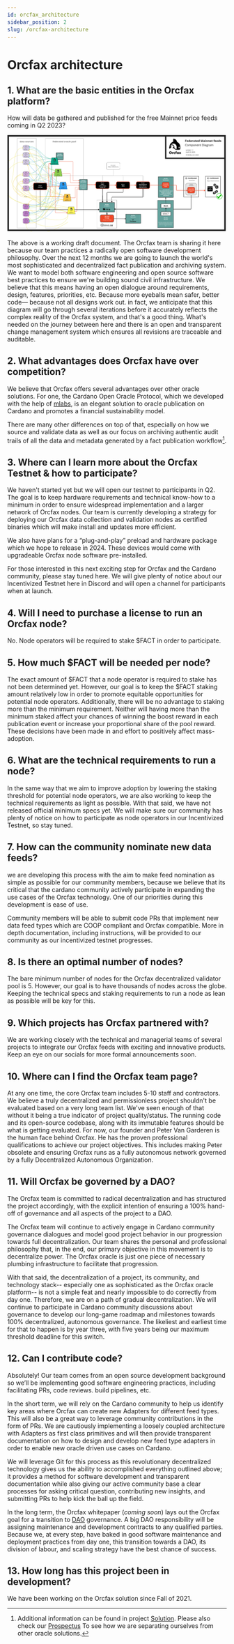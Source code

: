```yaml
---
id: orcfax_architecture
sidebar_position: 2
slug: /orcfax-architecture
---
```


# Orcfax architecture

## 1. What are the basic entities in the Orcfax platform?

How will data be gathered and published for the free Mainnet price feeds coming in Q2 2023?

[![](https://github.com/orcfax/docs/raw/main/static/img/OrcfaxFederatedMainnetFeeds-ComponentDiagram-v1.jpg)](https://github.com/orcfax/docs/raw/main/static/img/OrcfaxFederatedMainnetFeeds-ComponentDiagram-v1.jpg)

The above is a working draft document. The Orcfax team is sharing it here because our team practices a radically open software development philosophy. Over the next 12 months we are going to launch the world's most sophisticated and decentralized fact publication and archiving system. We want to model both software engineering and open source software best practices to ensure we're building sound civil infrastructure. We believe that this means having an open dialogue around requirements, design, features, priorities, etc. Because more eyeballs mean safer, better code— because not all designs work out. in fact, we anticipate that this diagram will go through several iterations before it accurately reflects the complex reality of the Orcfax system, and that's a good thing. What's needed on the journey between here and there is an open and transparent change management system which ensures all revisions are traceable and auditable.

## 2. What advantages does Orcfax have over competition?

We believe that Orcfax offers several advantages over other oracle solutions. For one, the Cardano Open Oracle Protocol, which we developed with the help of [mlabs](https://mlabs.city/), is an elegant solution to oracle publication on Cardano and promotes a financial sustainability model.

There are many other differences on top of that, especially on how we source and validate data as well as our focus on archiving authentic audit trails of all the data and metadata generated by a fact publication workflow[^1].

## 3. Where can I learn more about the Orcfax Testnet & how to participate?

We haven't started yet but we will open our testnet to participants in Q2. The goal is to keep hardware requirements and technical know-how to a minimum in order to ensure widespread implementation and a larger network of Orcfax nodes. Our team is currently developing a strategy for deploying our Orcfax data collection and validation nodes as certified binaries which will make install and updates more efficient.

We also have plans for a “plug-and-play” preload and hardware package which we hope to release in 2024. These devices would come with upgradeable Orcfax node software pre-installed.

For those interested in this next exciting step for Orcfax and the Cardano community, please stay tuned here. We will give plenty of notice about our Incentivized Testnet here in Discord and will open a channel for participants when at launch.

## 4. Will I need to purchase a license to run an Orcfax node?

No. Node operators will be required to stake $FACT in order to participate.

## 5. How much $FACT will be needed per node?

The exact amount of $FACT that a node operator is required to stake has not been determined yet. However, our goal is to keep the $FACT staking amount relatively low in order to promote equitable opportunities for potential node operators. Additionally, there will be no advantage to staking more than the minimum requirement. Neither will having more than the minimum staked affect your chances of winning the boost reward in each publication event or increase your proportional share of the pool reward. These decisions have been made in and effort to positively affect mass-adoption.

## 6. What are the technical requirements to run a node?

In the same way that we aim to improve adoption by lowering the staking threshold for potential node operators, we are also working to keep the technical requirements as light as possible. With that said, we have not released official minimum specs yet. We will make sure our community has plenty of notice on how to participate as node operators in our Incentivized Testnet, so stay tuned.

## 7. How can the community nominate new data feeds?

we are developing this process with the aim to make feed nomination as simple as possible for our community members, because we believe that its critical that the cardano community actively participate in expanding the use cases of the Orcfax technology. One of our priorities during this development is ease of use.

Community members will be able to submit code PRs that implement new data feed types which are COOP compliant and Orcfax compatible. More in depth documentation, including instructions, will be provided to our community as our incentivized testnet progresses.

## 8. Is there an optimal number of nodes?

The bare minimum number of nodes for the Orcfax decentralized validator pool is 5. However, our goal is to have thousands of nodes across the globe. Keeping the technical specs and staking requirements to run a node as lean as possible will be key for this.

## 9. Which projects has Orcfax partnered with?

We are working closely with the technical and managerial teams of several projects to integrate our Orcfax feeds with exciting and innovative products. Keep an eye on our socials for more formal announcements soon.

## 10. Where can I find the Orcfax team page?

At any one time, the core Orcfax team includes 5-10 staff and contractors. We believe a truly decentralized and permissionless project shouldn't be evaluated based on a very long team list. We've seen enough of that without it being a true indicator of project quality/status. The running code and its open-source codebase, along with its immutable features should be what is getting evaluated. For now, our founder and Peter Van Garderen is the human face behind Orcfax. He has the proven professional qualifications to achieve our project objectives. This includes making Peter obsolete and ensuring Orcfax runs as a fully autonomous network governed by a fully Decentralized Autonomous Organization.

## 11. Will Orcfax be governed by a DAO?

The Orcfax team is committed to radical decentralization and has structured the project accordingly, with the explicit intention of ensuring a 100% hand-off of governance and all aspects of the project to a DAO.

The Orcfax team will continue to actively engage in Cardano community governance dialogues and model good project behavior in our progression towards full decentralization. Our team shares the personal and professional philosophy that, in the end, our primary objective in this movement is to decentralize power. The Orcfax oracle is just one piece of necessary plumbing infrastructure to facilitate that progression.

With that said, the decentralization of a project, its community, and technology stack-- especially one as sophisticated as the Orcfax oracle platform-- is not a simple feat and nearly impossible to do correctly from day one. Therefore, we are on a path of gradual decentralization. We will continue to participate in Cardano community discussions about governance to develop our long-game roadmap and milestones towards 100% decentralized, autonomous governance. The likeliest and earliest time for that to happen is by year three, with five years being our maximum threshold deadline for this switch.

## 12. Can I contribute code?

Absolutely! Our team comes from an open source development background so we’ll be implementing good software engineering practices, including facilitating PRs, code reviews. build pipelines, etc.

In the short term, we will rely on the Cardano community to help us identify key areas where Orcfax can create new Adapters for different feed types. This will also be a great way to leverage community contributions in the form of PRs. We are cautiously implementing a loosely coupled architecture with Adapters as first class primitives and will then provide transparent documentation on how to design and develop new feed type adapters in order to enable new oracle driven use cases on Cardano.

We will leverage Git for this process as this revolutionary decentralized technology gives us the ability to accomplished everything outlined above; it provides a method for software development and transparent documentation while also giving our active community base a clear processes for asking critical question, contributing new insights, and submitting PRs to help kick the ball up the field.

In the long term, the Orcfax whitepaper (*coming soon*) lays out the Orcfax goal for a transition to [DAO](https://docs.orcfax.io/orcfax-architecture#6-will-orcfax-be-governed-by-a-dao) governance. A big DAO responsibility will be assigning maintenance and development contracts to any qualified parties. Because we, at every step, have baked in good software maintenance and deployment practices from day one, this transition towards a DAO, its division of labour, and scaling strategy have the best chance of success.

## 13. How long has this project been in development?

We have been working on the Orcfax solution since Fall of 2021.


[^1]: Additional information can be found in project [Solution](https://docs.orcfax.io/solution). Please also check our [Prospectus](https://orcfax.io/assets/Orcfax-ISPO-Prospectus--March15-2023.pdf) To see how we are separating ourselves from other oracle solutions.

